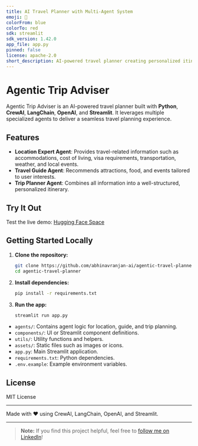 ```yaml
---
title: AI Travel Planner with Multi-Agent System
emoji: 🐨
colorFrom: blue	
colorTo: red
sdk: streamlit
sdk_version: 1.42.0
app_file: app.py	
pinned: false	
license: apache-2.0
short_description: AI-powered travel planner creating personalized itineraries and recommendations using multi-agent technology.
---
```


# Agentic Trip Adviser

Agentic Trip Adviser is an AI-powered travel planner built with **Python**, **CrewAI**, **LangChain**, **OpenAI**, and **Streamlit**. It leverages multiple specialized agents to deliver a seamless travel planning experience.

## Features

- **Location Expert Agent**: Provides travel-related information such as accommodations, cost of living, visa requirements, transportation, weather, and local events.
- **Travel Guide Agent**: Recommends attractions, food, and events tailored to user interests.
- **Trip Planner Agent**: Combines all information into a well-structured, personalized itinerary.

## Try It Out

Test the live demo: [Hugging Face Space](https://huggingface.co/spaces/abhinavranjan-ai/agentic-trip-planner)

## Getting Started Locally

1. **Clone the repository:**
    ```bash
    git clone https://github.com/abhinavranjan-ai/agentic-travel-planner.git
    cd agentic-travel-planner
    ```
2. **Install dependencies:**
    ```bash
    pip install -r requirements.txt
    ```
3. **Run the app:**
    ```bash
    streamlit run app.py
    ```

- `agents/`: Contains agent logic for location, guide, and trip planning.
- `components/`: UI or Streamlit component definitions.
- `utils/`: Utility functions and helpers.
- `assets/`: Static files such as images or icons.
- `app.py`: Main Streamlit application.
- `requirements.txt`: Python dependencies.
- `.env.example`: Example environment variables.

## License

MIT License

---

Made with ❤️ using CrewAI, LangChain, OpenAI, and Streamlit.

---

> **Note:** If you find this project helpful, feel free to [follow me on LinkedIn](https://www.linkedin.com/in/abhinav-ranjan-ai/)!